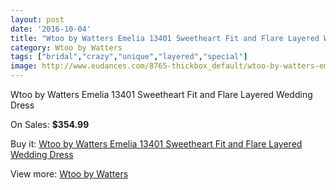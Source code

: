 ```yaml
---
layout: post
date: '2016-10-04'
title: "Wtoo by Watters Emelia 13401 Sweetheart Fit and Flare Layered Wedding Dress"
category: Wtoo by Watters
tags: ["bridal","crazy","unique","layered","special"]
image: http://www.eudances.com/8765-thickbox_default/wtoo-by-watters-emelia-13401-sweetheart-fit-and-flare-layered-wedding-dress.jpg
---
```

Wtoo by Watters Emelia 13401 Sweetheart Fit and Flare Layered Wedding Dress

On Sales: **$354.99**
<a href="https://www.eudances.com/en/wtoo-by-watters/2963-wtoo-by-watters-emelia-13401-sweetheart-fit-and-flare-layered-wedding-dress.html"><amp-img layout="responsive" width="600" height="600" src="//www.eudances.com/8765-thickbox_default/wtoo-by-watters-emelia-13401-sweetheart-fit-and-flare-layered-wedding-dress.jpg" alt="Wtoo by Watters Emelia 13401 Sweetheart Fit and Flare Layered Wedding Dress 0" /></a>
<a href="https://www.eudances.com/en/wtoo-by-watters/2963-wtoo-by-watters-emelia-13401-sweetheart-fit-and-flare-layered-wedding-dress.html"><amp-img layout="responsive" width="600" height="600" src="//www.eudances.com/8766-thickbox_default/wtoo-by-watters-emelia-13401-sweetheart-fit-and-flare-layered-wedding-dress.jpg" alt="Wtoo by Watters Emelia 13401 Sweetheart Fit and Flare Layered Wedding Dress 1" /></a>
<a href="https://www.eudances.com/en/wtoo-by-watters/2963-wtoo-by-watters-emelia-13401-sweetheart-fit-and-flare-layered-wedding-dress.html"><amp-img layout="responsive" width="600" height="600" src="//www.eudances.com/8767-thickbox_default/wtoo-by-watters-emelia-13401-sweetheart-fit-and-flare-layered-wedding-dress.jpg" alt="Wtoo by Watters Emelia 13401 Sweetheart Fit and Flare Layered Wedding Dress 2" /></a>
<a href="https://www.eudances.com/en/wtoo-by-watters/2963-wtoo-by-watters-emelia-13401-sweetheart-fit-and-flare-layered-wedding-dress.html"><amp-img layout="responsive" width="600" height="600" src="//www.eudances.com/8768-thickbox_default/wtoo-by-watters-emelia-13401-sweetheart-fit-and-flare-layered-wedding-dress.jpg" alt="Wtoo by Watters Emelia 13401 Sweetheart Fit and Flare Layered Wedding Dress 3" /></a>

Buy it: [Wtoo by Watters Emelia 13401 Sweetheart Fit and Flare Layered Wedding Dress](https://www.eudances.com/en/wtoo-by-watters/2963-wtoo-by-watters-emelia-13401-sweetheart-fit-and-flare-layered-wedding-dress.html "Wtoo by Watters Emelia 13401 Sweetheart Fit and Flare Layered Wedding Dress")

View more: [Wtoo by Watters](https://www.eudances.com/en/49-wtoo-by-watters "Wtoo by Watters")
